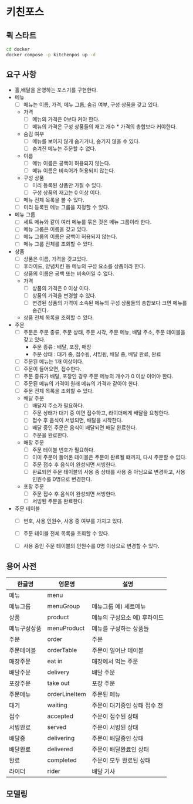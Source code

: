 # 키친포스

## 퀵 스타트

```sh
cd docker
docker compose -p kitchenpos up -d
```

## 요구 사항
- 홀,배달을 운영하는 포스기를 구현한다.
- 메뉴
  - [ ] 메뉴는 이름, 가격, 메뉴 그룹, 숨김 여부, 구성 상품을 갖고 있다.
  - 가격
    - [ ] 메뉴의 가격은 0보다 커야 한다.
    - [ ] 메뉴의 가격은 구성 상품들의 재고 개수 * 가격의 총합보다 커야한다.
  - 숨김 여부
    - [ ] 메뉴를 보이지 않게 숨기거나, 숨기지 않을 수 있다.
    - [ ] 숨겨진 메뉴는 주문할 수 없다.
  - 이름
    - [ ] 메뉴 이름은 공백이 허용되지 않는다.
    - [ ] 메뉴 이름은 비속어가 허용되지 않는다.
  - 구성 상품
    - [ ] 미리 등록된 상품만 가질 수 있다.
    - [ ] 구성 상품의 재고는 0 이상 이다.
  - [ ] 메뉴 전체 목록을 볼 수 있다.
  - [ ] 미리 등록된 메뉴 그룹을 지정할 수 있다.
- 메뉴 그룹
  - [ ] 세트 메뉴와 같이 여러 메뉴를 묶은 것은 메뉴 그룹이라 한다.
  - [ ] 메뉴 그룹은 이름을 갖고 있다.
  - [ ] 메뉴 그룹의 이름은 공백이 허용되지 않는다.
  - [ ] 메뉴 그룹 전체를 조회할 수 있다.
- 상품
  - [ ] 상품은 이름, 가격을 갖고있다.
  - [ ] 후라이드, 양념치킨 등 메뉴의 구성 요소를 상품이라 한다.
  - [ ] 상품의 이름은 공백 또는 비속어일 수 없다.
  - 가격
    - [ ] 상품의 가격은 0 이상 이다.
    - [ ] 상품의 가격을 변경할 수 있다.
    - [ ] 변경된 상품의 가격이 소속된 메뉴의 구성 상품들의 총합보다 크면 메뉴를 숨긴다.
  - 상품 전체 목록을 조회할 수 있다.
- 주문
  - [ ] 주문은 주문 종류, 주문 상태, 주문 시각, 주문 메뉴, 배달 주소, 주문 테이블을 갖고 있다.
    - 주문 종류 : 배달, 포장, 매장
    - 주문 상태 : 대기 중, 접수됨, 서빙됨, 배달 중, 배달 완료, 완료
  - [ ] 주문된 메뉴는 1개 이상이다.
  - [ ] 주문이 들어오면, 접수한다.
  - [ ] 주문 종류가 배달, 포장인 경우 주문 메뉴의 개수가 0 이상 이어야 한다.
  - [ ] 주문된 메뉴의 가격이 원래 메뉴의 가격과 같아야 한다.
  - [ ] 주문 전체 목록을 조회할 수 있다.
  - 배달 주문
    - [ ] 배달지 주소가 필요하다.
    - [ ] 주문 상태가 대기 중 이면 접수하고, 라이더에게 배달을 요청한다.
    - [ ] 접수 후 음식이 서빙되면, 배달을 시작한다.
    - [ ] 배달 중인 주문은 음식이 배달되면 배달 완료한다.
    - [ ] 주문을 완료한다.
  - 매장 주문
    - [ ] 주문 테이블 번호가 필요하다.
    - [ ] 이미 주문이 들어온 테이블은 주문이 완료될 떄까지, 다시 주문할 수 없다.
    - [ ] 주문 접수 후 음식이 완성되면 서빙한다.
    - [ ] 완료되면 주문 테이블의 사용 중 상태를 사용 중 아님으로 변경하고, 사용 인원수를 0명으로 변경한다.
  - 포장 주문
    - [ ] 주문 접수 후 음식이 완성되면 서빙한다.
    - [ ] 서빙된 주문을 완료한다.
- 주문 테이블
  - [ ] 번호, 사용 인원수, 사용 중 여부를 가지고 있다.
  - [ ] 주문 테이블 전체 목록을 조회할 수 있다.
  - [ ] 사용 중인 주문 테이블의 인원수를 0명 이상으로 변경할 수 있다.


## 용어 사전

| 한글명    | 영문명           | 설명               |
|--------|---------------|------------------|
| 메뉴     | menu          |                  |
| 메뉴그룹   | menuGroup     | 메뉴그룹 예) 세트메뉴     |
| 상품     | product       | 메뉴의 구성요소 예) 후라이드 |
| 메뉴구성상품 | menuProduct   | 메뉴를 구성하는 상품들     |
| 주문     | order         | 주문               |
| 주문테이블  | orderTable    | 주문이 일어난 테이블      |
| 매장주문   | eat in        | 매장에서 먹는 주문       |
| 배달주문   | delivery      | 배달 주문            |
| 포장주문   | take out      | 포장 주문            |
| 주문메뉴   | orderLineItem | 주문된 메뉴           |
| 대기     | waiting       | 주문이 대기중인 상태 접수 전 |
| 접수     | accepted      | 주문이 접수된 상태       |
| 서빙완료   | served        | 주문이 서빙된 상태       |
| 배달중    | delivering    | 주문이 배달중인 상태      |
| 배달완료   | delivered     | 주문이 배달완료인 상태     |
| 완료     | completed     | 주문이 모두 완료된 상태    |
| 라이더    | rider         | 배달 기사            |

## 모델링
